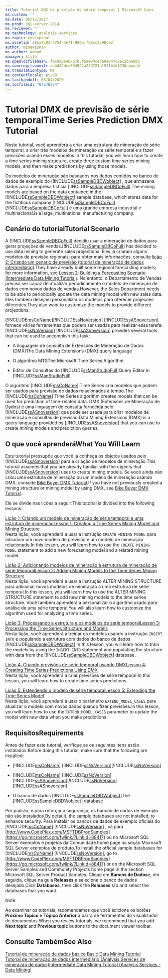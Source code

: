 ```yaml
---
title: Tutorial DMX de previsão de série temporal | Microsoft Docs
ms.custom: ''
ms.date: 06/13/2017
ms.prod: sql-server-2014
ms.reviewer: ''
ms.technology: analysis-services
ms.topic: conceptual
ms.assetid: 38ea7c03-4754-4e71-896a-f68cc2c98ce2
author: minewiskan
ms.author: owend
manager: kfile
ms.openlocfilehash: fbc9a0640767b3fbae04cebb9a047c2ec2b669b6
ms.sourcegitcommit: ad4d92dce894592a259721a1571b1d8736abacdb
ms.translationtype: MT
ms.contentlocale: pt-BR
ms.lasthandoff: 08/04/2020
ms.locfileid: "87570374"
---
```

# <a name="time-series-prediction-dmx-tutorial"></a><span data-ttu-id="0a235-102">Tutorial DMX de previsão de série temporal</span><span class="sxs-lookup"><span data-stu-id="0a235-102">Time Series Prediction DMX Tutorial</span></span>
  <span data-ttu-id="0a235-103">Neste tutorial, você aprenderá a criar uma estrutura de mineração de série temporal, a criar três modelos de mineração de série temporal e a fazer previsões usando esses modelos.</span><span class="sxs-lookup"><span data-stu-id="0a235-103">In this tutorial, you will learn how to create a time series mining structure, create three custom time series mining models, and then make predictions by using those models.</span></span>  
  
 <span data-ttu-id="0a235-104">Os modelos de mineração são baseados nos dados contidos no banco de dados de exemplo do  [!INCLUDE[ssSampleDBDWobject](../includes/sssampledbdwobject-md.md)] , que armazena dados para a empresa fictícia [!INCLUDE[ssSampleDBCoFull](../includes/sssampledbcofull-md.md)].</span><span class="sxs-lookup"><span data-stu-id="0a235-104">The mining models are based on the data contained in the  [!INCLUDE[ssSampleDBDWobject](../includes/sssampledbdwobject-md.md)] sample database, which stores data for the fictitious company [!INCLUDE[ssSampleDBCoFull](../includes/sssampledbcofull-md.md)].</span></span> [!INCLUDE[ssSampleDBCoFull](../includes/sssampledbcofull-md.md)] <span data-ttu-id="0a235-105">é uma grande empresa industrial e multinacional.</span><span class="sxs-lookup"><span data-stu-id="0a235-105">is a large, multinational manufacturing company.</span></span>  
  
## <a name="tutorial-scenario"></a><span data-ttu-id="0a235-106">Cenário do tutorial</span><span class="sxs-lookup"><span data-stu-id="0a235-106">Tutorial Scenario</span></span>  
 <span data-ttu-id="0a235-107">A [!INCLUDE[ssSampleDBCoFull](../includes/sssampledbcofull-md.md)] decidiu usar a mineração de dados para gerar projeções de vendas.</span><span class="sxs-lookup"><span data-stu-id="0a235-107">[!INCLUDE[ssSampleDBCoFull](../includes/sssampledbcofull-md.md)] has decided to use data mining to generate sales projections.</span></span> <span data-ttu-id="0a235-108">Eles já criaram alguns modelos de previsão regionais; para obter mais informações, consulte [lição 2: Criando um cenário de previsão &#40;tutorial de mineração de dados intermediário&#41;](../../2014/tutorials/lesson-2-building-a-forecasting-scenario-intermediate-data-mining-tutorial.md).</span><span class="sxs-lookup"><span data-stu-id="0a235-108">They have already built some regional forecasting models; for more information, see [Lesson 2: Building a Forecasting Scenario &#40;Intermediate Data Mining Tutorial&#41;](../../2014/tutorials/lesson-2-building-a-forecasting-scenario-intermediate-data-mining-tutorial.md).</span></span> <span data-ttu-id="0a235-109">No entanto, o Departamento de Vendas precisa ser capaz de atualizar periodicamente o modelo de mineração de dados com novos dados de vendas.</span><span class="sxs-lookup"><span data-stu-id="0a235-109">However, the Sales Department needs to be able to periodically update the data mining model with new sales data.</span></span> <span data-ttu-id="0a235-110">Eles também desejam personalizar os modelos para oferecer projeções diferentes.</span><span class="sxs-lookup"><span data-stu-id="0a235-110">They also want to customize the models to provide different projections.</span></span>  
  
 [!INCLUDE[msCoName](../includes/msconame-md.md)]<span data-ttu-id="0a235-111">[!INCLUDE[ssNoVersion](../includes/ssnoversion-md.md)] [!INCLUDE[ssASnoversion](../includes/ssasnoversion-md.md)] fornece várias ferramentas que podem ser usadas para realizar essa tarefa:</span><span class="sxs-lookup"><span data-stu-id="0a235-111">[!INCLUDE[ssNoVersion](../includes/ssnoversion-md.md)] [!INCLUDE[ssASnoversion](../includes/ssasnoversion-md.md)] provides several tools that can be used to accomplish this task:</span></span>  
  
-   <span data-ttu-id="0a235-112">A linguagem de consulta de Extensões de Mineração de Dados (DMX)</span><span class="sxs-lookup"><span data-stu-id="0a235-112">The Data Mining Extensions (DMX) query language</span></span>  
  
-   <span data-ttu-id="0a235-113">O algoritmo MTS</span><span class="sxs-lookup"><span data-stu-id="0a235-113">The Microsoft Time Series Algorithm</span></span>  
  
-   <span data-ttu-id="0a235-114">Editor de Consultas do [!INCLUDE[ssManStudioFull](../includes/ssmanstudiofull-md.md)]</span><span class="sxs-lookup"><span data-stu-id="0a235-114">Query Editor in [!INCLUDE[ssManStudioFull](../includes/ssmanstudiofull-md.md)]</span></span>  
  
 <span data-ttu-id="0a235-115">O algoritmo [!INCLUDE[msCoName](../includes/msconame-md.md)] Time Series cria modelos que podem ser usados para previsão de dados relacionados a tempo.</span><span class="sxs-lookup"><span data-stu-id="0a235-115">The [!INCLUDE[msCoName](../includes/msconame-md.md)] Time Series algorithm creates models that can be used for prediction of time-related data.</span></span> <span data-ttu-id="0a235-116">DMX (Extensões de Mineração de Dados) é uma linguagem de consulta fornecida pelo [!INCLUDE[ssASnoversion](../includes/ssasnoversion-md.md)] que pode ser usada para criar modelos de mineração e consultas de previsão.</span><span class="sxs-lookup"><span data-stu-id="0a235-116">Data Mining Extensions (DMX) is a query language provided by [!INCLUDE[ssASnoversion](../includes/ssasnoversion-md.md)] that you can use to create mining models and prediction queries.</span></span>  
  
## <a name="what-you-will-learn"></a><span data-ttu-id="0a235-117">O que você aprenderá</span><span class="sxs-lookup"><span data-stu-id="0a235-117">What You Will Learn</span></span>  
 <span data-ttu-id="0a235-118">Este tutorial pressupõe que você já conheça os objetos usados pelo [!INCLUDE[ssASnoversion](../includes/ssasnoversion-md.md)] para a criação de modelos de mineração.</span><span class="sxs-lookup"><span data-stu-id="0a235-118">This tutorial assumes that you are already familiar with the objects that [!INCLUDE[ssASnoversion](../includes/ssasnoversion-md.md)] uses to create mining models.</span></span> <span data-ttu-id="0a235-119">Se você ainda não criou uma estrutura de mineração ou um modelo de mineração usando DMX, consulte [Bike Buyer DMX Tutorial](../../2014/tutorials/bike-buyer-dmx-tutorial.md).</span><span class="sxs-lookup"><span data-stu-id="0a235-119">If you have not previously created a mining structure or mining model by using DMX, see [Bike Buyer DMX Tutorial](../../2014/tutorials/bike-buyer-dmx-tutorial.md).</span></span>  
  
 <span data-ttu-id="0a235-120">Ele se divide nas lições a seguir:</span><span class="sxs-lookup"><span data-stu-id="0a235-120">This tutorial is divided into the following lessons:</span></span>  
  
 [<span data-ttu-id="0a235-121">Lição 1: Criando um modelo de mineração de série temporal e uma estrutura de mineração</span><span class="sxs-lookup"><span data-stu-id="0a235-121">Lesson 1: Creating a Time Series Mining Model and Mining Structure</span></span>](../../2014/tutorials/lesson-1-creating-a-time-series-mining-model-and-mining-structure.md)  
 <span data-ttu-id="0a235-122">Nesta lição, você aprenderá a usar a instrução `CREATE MINING MODEL` para adicionar um novo modelo de previsão e um modelo de mineração relacionado.</span><span class="sxs-lookup"><span data-stu-id="0a235-122">In this lesson, you will learn how to use the `CREATE MINING MODEL` statement to add a new forecasting model and a related mining model.</span></span>  
  
 [<span data-ttu-id="0a235-123">Lição 2: Adicionando modelos de mineração à estrutura de mineração de série temporal</span><span class="sxs-lookup"><span data-stu-id="0a235-123">Lesson 2: Adding Mining Models to the Time Series Mining Structure</span></span>](../../2014/tutorials/lesson-2-adding-mining-models-to-the-time-series-mining-structure.md)  
 <span data-ttu-id="0a235-124">Nesta lição, você aprenderá a usar a instrução ALTER MINING STRUCTURE para adicionar novos modelos de mineração a uma estrutura de série temporal.</span><span class="sxs-lookup"><span data-stu-id="0a235-124">In this lesson, you will learn how to use the ALTER MINING STRUCTURE statement to add new mining models to the time series structure.</span></span> <span data-ttu-id="0a235-125">Você também aprenderá a personalizar o algoritmo usado para análise de uma série temporal.</span><span class="sxs-lookup"><span data-stu-id="0a235-125">You will also learn how to customize the algorithm used for analyzing a time series.</span></span>  
  
 [<span data-ttu-id="0a235-126">Lição 3: Processando a estrutura e os modelos de série temporal</span><span class="sxs-lookup"><span data-stu-id="0a235-126">Lesson 3: Processing the Time Series Structure and Models</span></span>](../../2014/tutorials/lesson-3-processing-the-time-series-structure-and-models.md)  
 <span data-ttu-id="0a235-127">Nesta lição, você aprenderá a treinar os modelos usando a instrução `INSERT INTO` e populando a estrutura com dados do banco de dados [!INCLUDE[ssSampleDBDWobject](../includes/sssampledbdwobject-md.md)].</span><span class="sxs-lookup"><span data-stu-id="0a235-127">In this lesson, you will learn how to train the models by using the `INSERT INTO` statement and populating the structure with data from the [!INCLUDE[ssSampleDBDWobject](../includes/sssampledbdwobject-md.md)] database.</span></span>  
  
 [<span data-ttu-id="0a235-128">Lição 4: Criando previsões de série temporal usando DMX</span><span class="sxs-lookup"><span data-stu-id="0a235-128">Lesson 4: Creating Time Series Predictions Using DMX</span></span>](../../2014/tutorials/lesson-4-creating-time-series-predictions-using-dmx.md)  
 <span data-ttu-id="0a235-129">Nesta lição, você aprenderá a criar previsões de série temporal.</span><span class="sxs-lookup"><span data-stu-id="0a235-129">In this lesson, you will learn how to create time series predictions.</span></span>  
  
 [<span data-ttu-id="0a235-130">Lição 5: Estendendo o modelo de série temporal</span><span class="sxs-lookup"><span data-stu-id="0a235-130">Lesson 5: Extending the Time Series Model</span></span>](../../2014/tutorials/lesson-5-extending-the-time-series-model.md)  
 <span data-ttu-id="0a235-131">Nesta lição, você aprenderá a usar o parâmetro `EXTEND_MODEL_CASES` para atualizar o modelo com novos dados quando fizer previsões.</span><span class="sxs-lookup"><span data-stu-id="0a235-131">In this lesson, you will learn how to use the `EXTEND_MODEL_CASES` parameter to update the model with new data when you make predictions.</span></span>  
  
## <a name="requirements"></a><span data-ttu-id="0a235-132">Requisitos</span><span class="sxs-lookup"><span data-stu-id="0a235-132">Requirements</span></span>  
 <span data-ttu-id="0a235-133">Antes de fazer este tutorial, verifique se os seguintes itens estão instalados:</span><span class="sxs-lookup"><span data-stu-id="0a235-133">Before doing this tutorial, make sure that the following are installed:</span></span>  
  
-   [!INCLUDE[msCoName](../includes/msconame-md.md)] <span data-ttu-id="0a235-134">[!INCLUDE[ssNoVersion](../includes/ssnoversion-md.md)]</span><span class="sxs-lookup"><span data-stu-id="0a235-134">[!INCLUDE[ssNoVersion](../includes/ssnoversion-md.md)]</span></span>  
  
-   [!INCLUDE[msCoName](../includes/msconame-md.md)] <span data-ttu-id="0a235-135">[!INCLUDE[ssNoVersion](../includes/ssnoversion-md.md)] [!INCLUDE[ssASnoversion](../includes/ssasnoversion-md.md)]</span><span class="sxs-lookup"><span data-stu-id="0a235-135">[!INCLUDE[ssNoVersion](../includes/ssnoversion-md.md)] [!INCLUDE[ssASnoversion](../includes/ssasnoversion-md.md)]</span></span>  
  
-   <span data-ttu-id="0a235-136">O banco de dados [!INCLUDE[ssSampleDBDWobject](../includes/sssampledbdwobject-md.md)]</span><span class="sxs-lookup"><span data-stu-id="0a235-136">The [!INCLUDE[ssSampleDBDWobject](../includes/sssampledbdwobject-md.md)] database</span></span>  
  
 <span data-ttu-id="0a235-137">Por padrão, e para reforçar a segurança, os bancos de dados de exemplo não são instalados.</span><span class="sxs-lookup"><span data-stu-id="0a235-137">By default, the sample databases are not installed, to enhance security.</span></span> <span data-ttu-id="0a235-138">Para instalar os bancos de dados de exemplo oficiais do [!INCLUDE[msCoName](../includes/msconame-md.md)] [!INCLUDE[ssNoVersion](../includes/ssnoversion-md.md)] , vá para [http://www.CodePlex.com/MSFTDBProdSamples](https://go.microsoft.com/fwlink/?LinkId=88417) ou no Microsoft SQL Server exemplos e projetos da Comunidade home page na seção Microsoft SQL Server exemplos de produto.</span><span class="sxs-lookup"><span data-stu-id="0a235-138">To install the official sample databases for [!INCLUDE[msCoName](../includes/msconame-md.md)] [!INCLUDE[ssNoVersion](../includes/ssnoversion-md.md)], go to [http://www.CodePlex.com/MSFTDBProdSamples](https://go.microsoft.com/fwlink/?LinkId=88417) or on the Microsoft SQL Server Samples and Community Projects home page in the section Microsoft SQL Server Product Samples.</span></span> <span data-ttu-id="0a235-139">Clique em **Bancos de Dados**e, em seguida, clique na guia **Releases** e selecione o banco de dados desejado.</span><span class="sxs-lookup"><span data-stu-id="0a235-139">Click **Databases**, then click the **Releases** tab and select the databases that you want.</span></span>  
  
> [!NOTE]  
>  <span data-ttu-id="0a235-140">Ao examinar os tutoriais, recomendamos que você adicione os botões **Próximo Tópico** e **Tópico Anterior** à barra de ferramentas do visualizador de documentos.</span><span class="sxs-lookup"><span data-stu-id="0a235-140">When you review tutorials, we recommend that you add **Next topic** and **Previous topic** buttons to the document viewer toolbar.</span></span>  
  
## <a name="see-also"></a><span data-ttu-id="0a235-141">Consulte Também</span><span class="sxs-lookup"><span data-stu-id="0a235-141">See Also</span></span>  
 <span data-ttu-id="0a235-142">[Tutorial de mineração de dados básico](../../2014/tutorials/basic-data-mining-tutorial.md) </span><span class="sxs-lookup"><span data-stu-id="0a235-142">[Basic Data Mining Tutorial](../../2014/tutorials/basic-data-mining-tutorial.md) </span></span>  
 [<span data-ttu-id="0a235-143">Tutorial de mineração de dados intermediário &#40;Analysis Services de mineração de dados&#41;</span><span class="sxs-lookup"><span data-stu-id="0a235-143">Intermediate Data Mining Tutorial &#40;Analysis Services - Data Mining&#41;</span></span>](../../2014/tutorials/intermediate-data-mining-tutorial-analysis-services-data-mining.md)  
  
  
